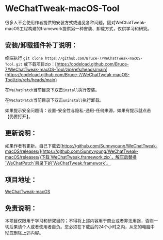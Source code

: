 # WeChatTweak-macOS-Tool
很多人不会使用作者提供的安装方式或遇见各种问题，固对WeChatTweak-macOS工程构建的framework提供另一种安装、卸载方式，仅供学习和研究。

## 安装/卸载插件补丁说明：
终端执行 `git clone https://github.com/Bruce-7/WeChatTweak-macOS-Tool.git`
或下载项目zip：[https://codeload.github.com/Bruce-7/WeChatTweak-macOS-Tool/zip/refs/heads/main](https://codeload.github.com/Bruce-7/WeChatTweak-macOS-Tool/zip/refs/heads/main)

在`WeChatPatch`当前目录下双击`install`执行安装。

在`WeChatPatch`当前目录下双击`uninstall`执行卸载。

如果提示安全问题请：设置-安全性与隐私-通用-任何来源，如果有提示就点击【仍要打开】。

## 更新说明：
如果作者有更新，自己下载去[https://github.com/Sunnyyoung/WeChatTweak-macOS/releases/](https://github.com/Sunnyyoung/WeChatTweak-macOS/releases/)下载`WeChatTweak.framework.zip`，解压后替换`WeChatPatch`目录下的`WeChatTweak.framework`。

## 项目地址：
[WeChatTweak-macOS](https://github.com/Sunnyyoung/WeChatTweak-macOS)

## 免责说明：
本项目仅限用于学习和研究目的；不得将上述内容用于商业或者非法用途，否则一切后果请个人或者使用者自负。您必须在下载后的24个小时之内，从您的电脑中彻底删除上述内容。